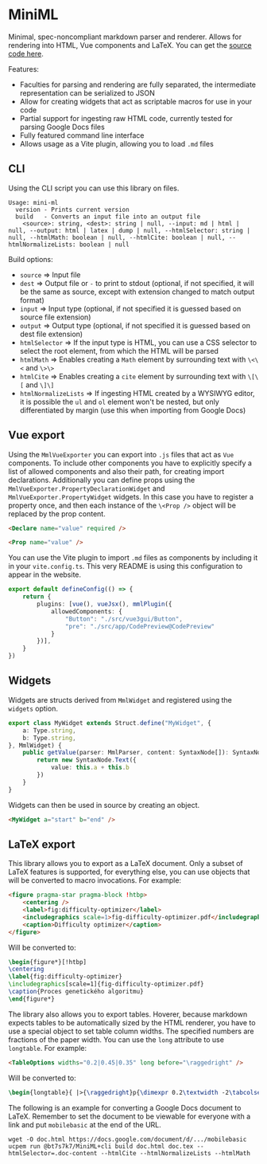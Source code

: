 # MiniML

Minimal, spec-noncompliant markdown parser and renderer. Allows for rendering into HTML, Vue components and LaTeX. You can get the [source code here](https://github.com/bt7s7k7/MiniML).

<XButton label="Try it!" to="/editor" variant="success"></XButton>

Features:

  - Faculties for parsing and rendering are fully separated, the intermediate representation can be serialized to JSON
  - Allow for creating widgets that act as scriptable macros for use in your code
  - Partial support for ingesting raw HTML code, currently tested for parsing Google Docs files
  - Fully featured command line interface
  - Allows usage as a Vite plugin, allowing you to load `.md` files

## CLI

Using the CLI script you can use this library on files.

```
Usage: mini-ml
  version - Prints current version
  build   - Converts an input file into an output file
    <source>: string, <dest>: string | null, --input: md | html | null, --output: html | latex | dump | null, --htmlSelector: string | null, --htmlMath: boolean | null, --htmlCite: boolean | null, --htmlNormalizeLists: boolean | null
```

Build options:

  - `source` ⇒ Input file
  - `dest` ⇒ Output file or `-` to print to stdout (optional, if not specified, it will be the same as source, except with extension changed to match output format)
  - `input` ⇒ Input type (optional, if not specified it is guessed based on source file extension)
  - `output` ⇒ Output type (optional, if not specified it is guessed based on dest file extension)
  - `htmlSelector` ⇒ If the input type is HTML, you can use a CSS selector to select the root element, from which the HTML will be parsed
  - `htmlMath` ⇒ Enables creating a `Math` element by surrounding text with `\<\<` and `\>\>`
  - `htmlCite` ⇒ Enables creating a `cite` element by surrounding text with `\[\[` and `\]\]`
  - `htmlNormalizeLists` ⇒ If ingesting HTML created by a WYSIWYG editor, it is possible the `ul` and `ol` element won't be nested, but only differentiated by margin (use this when importing from Google Docs)


## Vue export

Using the `MmlVueExporter` you can export into `.js` files that act as `Vue` components. To include other components you have to explicitly specify a list of allowed components and also their path, for creating import declarations. Additionally you can define props using the `MmlVueExporter.PropertyDeclarationWidget` and `MmlVueExporter.PropertyWidget` widgets. In this case you have to register a property once, and then each instance of the `\<Prop />` object will be replaced by the prop content.

```md
<Declare name="value" required />

<Prop name="value" />
```

You can use the Vite plugin to import `.md` files as components by including it in your `vite.config.ts`. This very README is using this configuration to appear in the website.

```ts
export default defineConfig(() => {
    return {
        plugins: [vue(), vueJsx(), mmlPlugin({
            allowedComponents: {
                "Button": "./src/vue3gui/Button",
                "pre": "./src/app/CodePreview@CodePreview"
            }
        })],
    }
})
```


## Widgets

Widgets are structs derived from `MmlWidget` and registered using the `widgets` option.

```ts
export class MyWidget extends Struct.define("MyWidget", {
    a: Type.string,
    b: Type.string,
}, MmlWidget) {
    public getValue(parser: MmlParser, content: SyntaxNode[]): SyntaxNode.Inline | null {
        return new SyntaxNode.Text({
            value: this.a + this.b
        })
    }
}
```

Widgets can then be used in source by creating an object.

```md
<MyWidget a="start" b="end" />
```

## LaTeX export

This library allows you to export as a LaTeX document. Only a subset of LaTeX features is supported, for everything else, you can use objects that will be converted to macro invocations. For example:

```md
<figure pragma-star pragma-block !htbp>
	<centering />
	<label>fig:difficulty-optimizer</label>
	<includegraphics scale=1>fig-difficulty-optimizer.pdf</includegraphics>
	<caption>Difficulty optimizer</caption>	
</figure>
```

Will be converted to:

```latex
\begin{figure*}[!htbp]
\centering
\label{fig:difficulty-optimizer}
\includegraphics[scale=1]{fig-difficulty-optimizer.pdf}
\caption{Proces genetického algoritmu}
\end{figure*}
```

The library also allows you to export tables. Hoverer, because markdown expects tables to be automatically sized by the HTML renderer, you have to use a special object to set table column widths. The specified numbers are fractions of the paper width. You can use the `long` attribute to use `longtable`. For example:

```md
<TableOptions widths="0.2|0.45|0.35" long before="\raggedright" />
```

Will be converted to:

```latex
\begin{longtable}{ |>{\raggedright}p{\dimexpr 0.2\textwidth -2\tabcolsep}|>{\raggedright}p{\dimexpr 0.45\textwidth -2\tabcolsep}|>{\raggedright}p{\dimexpr 0.35\textwidth -2\tabcolsep}|}
```

The following is an example for converting a Google Docs document to LaTeX. Remember to set the document to be viewable for everyone with a link and put `mobilebasic` at the end of the URL.

```
wget -O doc.html https://docs.google.com/document/d/.../mobilebasic
ucpem run @bt7s7k7/MiniML+cli build doc.html doc.tex --htmlSelector=.doc-content --htmlCite --htmlNormalizeLists --htmlMath
```
